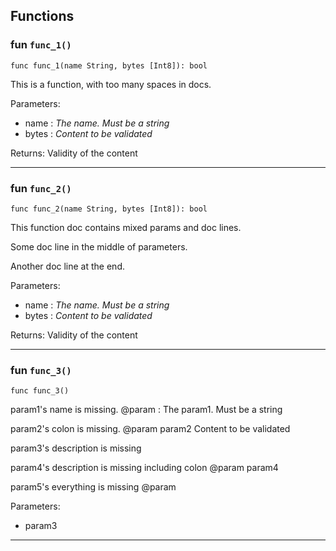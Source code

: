 ## Functions

### fun `func_1()`

```cadence
func func_1(name String, bytes [Int8]): bool
```
This is a function, with too many spaces in docs.

Parameters:
  - name : _The name. Must be a string_
  - bytes : _Content to be validated_

Returns: Validity of the content

---

### fun `func_2()`

```cadence
func func_2(name String, bytes [Int8]): bool
```
This function doc contains mixed params and doc lines.

Some doc line in the middle of parameters.

Another doc line at the end.

Parameters:
  - name : _The name. Must be a string_
  - bytes : _Content to be validated_

Returns: Validity of the content

---

### fun `func_3()`

```cadence
func func_3()
```
param1's name is missing.
@param : The param1. Must be a string

param2's colon is missing.
@param param2 Content to be validated

param3's description is missing

param4's description is missing including colon
@param param4

param5's everything is missing
@param

Parameters:
  - param3

---
